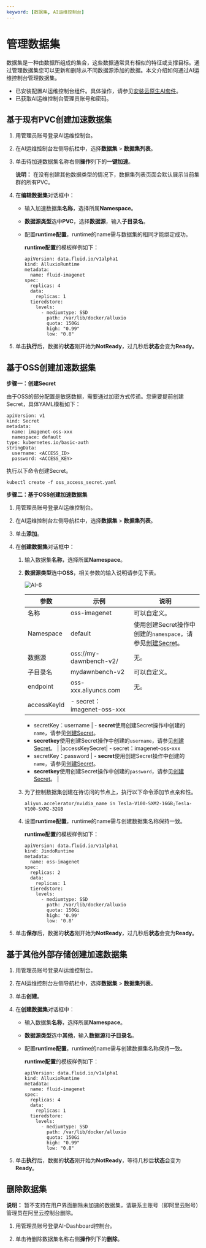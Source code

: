 ```yaml
---
keyword: [数据集, AI运维控制台]
---
```


# 管理数据集

数据集是一种由数据所组成的集合，这些数据通常具有相似的特征或支撑目标。通过管理数据集您可以更新和删除从不同数据源添加的数据。本文介绍如何通过AI运维控制台管理数据集。

-   已安装配置AI运维控制台组件。具体操作，请参见[安装云原生AI套件](/cn.zh-CN/云原生AI用户指南/环境准备/安装云原生AI套件.md)。
-   已获取AI运维控制台管理员账号和密码。

## 基于现有PVC创建加速数据集

1.  用管理员账号登录AI运维控制台。

2.  在AI运维控制台左侧导航栏中，选择**数据集** \> **数据集列表**。

3.  单击待加速数据集名称右侧**操作**列下的**一键加速**。

    **说明：** 在没有创建其他数据类型的情况下，数据集列表页面会默认展示当前集群的所有PVC。

4.  在**编辑数据集**对话框中：

    -   输入加速数据集**名称**，选择所属**Namespace**。
    -   **数据源类型**选中**PVC**，选择**数据源**，输入**子目录名**。
    -   配置**runtime配置**，runtime的name需与数据集的相同才能绑定成功。

        **runtime配置**的模板样例如下：

        ```
        apiVersion: data.fluid.io/v1alpha1
        kind: AlluxioRuntime
        metadata:
          name: fluid-imagenet
        spec:
          replicas: 4
          data:
            replicas: 1
          tieredstore:
            levels:
              - mediumtype: SSD
                path: /var/lib/docker/alluxio
                quota: 150Gi
                high: "0.99"
                low: "0.8"
        ```

5.  单击**执行**后，数据的**状态**刚开始为**NotReady**，过几秒后**状态**会变为**Ready**。


## 基于OSS创建加速数据集

**步骤一：创建Secret**

由于OSS的部分配置是敏感数据，需要通过加密方式传递。您需要提前创建Secret，具体YAML模板如下：

```
apiVersion: v1
kind: Secret
metadata:
  name: imagenet-oss-xxx
  namespace: default
type: kubernetes.io/basic-auth
stringData:
  username: <ACCESS_ID>
  password: <ACCESS_KEY>
```

执行以下命令创建Secret。

```
kubectl create -f oss_access_secret.yaml
```

**步骤二：基于OSS创建加速数据集**

1.  用管理员账号登录AI运维控制台。

2.  在AI运维控制台左侧导航栏中，选择**数据集** \> **数据集列表**。

3.  单击**添加**。

4.  在**创建数据集**对话框中：

    1.  输入数据集**名称**，选择所属**Namespace**。

    2.  **数据源类型**选中**OSS**，相关参数的输入说明请参见下表。

        ![AI-6](https://static-aliyun-doc.oss-accelerate.aliyuncs.com/assets/img/zh-CN/7141772161/p239579.png)

        |参数|示例|说明|
        |--|--|--|
        |名称|oss-imagenet|可以自定义。|
        |Namespace|default|使用创建Secret操作中创建的`namespace`，请参见[创建Secret](#section_2jz_umo_piw)。|
        |数据源|oss://my-dawnbench-v2/|无。|
        |子目录名|mydawnbench-v2|可以自定义。|
        |endpoint|oss-xxx.aliyuncs.com|无。|
        |accessKeyId|        -   secret：imagenet-oss-xxx
        -   secretKey：username
|        -   **secret**使用创建Secret操作中创建的`name`，请参见[创建Secret](#section_2jz_umo_piw)。
        -   **secretkey**使用创建Secret操作中创建的`username`，请参见[创建Secret](#section_2jz_umo_piw)。 |
        |accessKeySecret|        -   secret：imagenet-oss-xxx
        -   secretKey：password
|        -   **secret**使用创建Secret操作中创建的`name`，请参见[创建Secret](#section_2jz_umo_piw)。
        -   **secretkey**使用创建Secret操作中创建的`password`，请参见[创建Secret](#section_2jz_umo_piw)。 |

    3.  为了控制数据集创建在待访问的节点上，执行以下命令添加节点亲和性。

        ```
        aliyun.accelerator/nvidia_name in Tesla-V100-SXM2-16GB;Tesla-V100-SXM2-32GB
        ```

    4.  设置**runtime配置**，runtime的name需与创建数据集名称保持一致。

        **runtime配置**的模板样例如下：

        ```
        apiVersion: data.fluid.io/v1alpha1
        kind: JindoRuntime
        metadata:
          name: oss-imagenet
        spec:
          replicas: 2
          data:
            replicas: 1
          tieredstore:
            levels:
              - mediumtype: SSD
                path: /var/lib/docker/alluxio
                quota: 150Gi
                high: '0.99'
                low: '0.8'
        ```

5.  单击**保存**后，数据的**状态**刚开始为**NotReady**，过几秒后**状态**会变为**Ready**。


## 基于其他外部存储创建加速数据集

1.  用管理员账号登录AI运维控制台。

2.  在AI运维控制台左侧导航栏中，选择**数据集** \> **数据集列表**。

3.  单击**创建**。

4.  在**创建数据集**对话框中：

    -   输入数据集**名称**，选择所属**Namespace**。
    -   **数据源类型**选中**其他**，输入**数据源**和**子目录名**。
    -   配置**runtime配置**，runtime的name需与创建数据集名称保持一致。

        **runtime配置**的模板样例如下：

        ```
        apiVersion: data.fluid.io/v1alpha1
        kind: AlluxioRuntime
        metadata:
          name: fluid-imagenet
        spec:
          replicas: 4
          data:
            replicas: 1
          tieredstore:
            levels:
              - mediumtype: SSD
                path: /var/lib/docker/alluxio
                quota: 150Gi
                high: "0.99"
                low: "0.8"
        ```

5.  单击**执行**后，数据的**状态**刚开始为**NotReady**，等待几秒后**状态**会变为**Ready**。


## 删除数据集

**说明：** 暂不支持在用户界面删除未加速的数据集，请联系主账号（即阿里云账号）管理员在阿里云控制台删除。

1.  用管理员账号登录AI-Dashboard控制台。

2.  单击待删除数据集名称右侧**操作**列下的**删除**。


